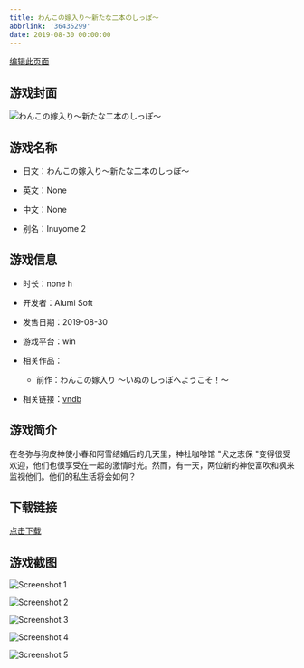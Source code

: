 ```yaml
---
title: わんこの嫁入り～新たな二本のしっぽ～
abbrlink: '36435299'
date: 2019-08-30 00:00:00
---
```

[编辑此页面](https://github.com/ACG-3/ADV3-source/blob/main/source/_posts/%E3%82%8F%E3%82%93%E3%81%93%E3%81%AE%E5%AB%81%E5%85%A5%E3%82%8A%EF%BD%9E%E6%96%B0%E3%81%9F%E3%81%AA%E4%BA%8C%E6%9C%AC%E3%81%AE%E3%81%97%E3%81%A3%E3%81%BD%EF%BD%9E.md)

## 游戏封面

![わんこの嫁入り～新たな二本のしっぽ～](https://pan.timero.xyz/d/onedrive/img_lib_001/%E3%82%8F%E3%82%93%E3%81%93%E3%81%AE%E5%AB%81%E5%85%A5%E3%82%8A%EF%BD%9E%E6%96%B0%E3%81%9F%E3%81%AA%E4%BA%8C%E6%9C%AC%E3%81%AE%E3%81%97%E3%81%A3%E3%81%BD%EF%BD%9E_cover.avif)


## 游戏名称

- 日文：わんこの嫁入り～新たな二本のしっぽ～
- 英文：None
- 中文：None

- 别名：Inuyome 2


## 游戏信息

- 时长：none h
- 开发者：Alumi Soft
- 发售日期：2019-08-30
- 游戏平台：win
- 相关作品：
   - 前作：わんこの嫁入り ～いぬのしっぽへようこそ！～

- 相关链接：[vndb](https://vndb.org/v25518)


## 游戏简介

在冬弥与狗皮神使小春和阿雪结婚后的几天里，神社咖啡馆 "犬之志保 "变得很受欢迎，他们也很享受在一起的激情时光。然而，有一天，两位新的神使富吹和枫来监视他们。他们的私生活将会如何？




## 下载链接

[点击下载](https://pan.timero.xyz/onedrive/adv_lib_001/%E3%82%8F%E3%82%93%E3%81%93%E3%81%AE%E5%AB%81%E5%85%A5%E3%82%8A%EF%BD%9E%E6%96%B0%E3%81%9F%E3%81%AA%E4%BA%8C%E6%9C%AC%E3%81%AE%E3%81%97%E3%81%A3%E3%81%BD%EF%BD%9E)


## 游戏截图


![Screenshot 1](https://pan.timero.xyz/d/onedrive/img_lib_001/%E3%82%8F%E3%82%93%E3%81%93%E3%81%AE%E5%AB%81%E5%85%A5%E3%82%8A%EF%BD%9E%E6%96%B0%E3%81%9F%E3%81%AA%E4%BA%8C%E6%9C%AC%E3%81%AE%E3%81%97%E3%81%A3%E3%81%BD%EF%BD%9E_Screenshot_1.avif)

![Screenshot 2](https://pan.timero.xyz/d/onedrive/img_lib_001/%E3%82%8F%E3%82%93%E3%81%93%E3%81%AE%E5%AB%81%E5%85%A5%E3%82%8A%EF%BD%9E%E6%96%B0%E3%81%9F%E3%81%AA%E4%BA%8C%E6%9C%AC%E3%81%AE%E3%81%97%E3%81%A3%E3%81%BD%EF%BD%9E_Screenshot_2.avif)

![Screenshot 3](https://pan.timero.xyz/d/onedrive/img_lib_001/%E3%82%8F%E3%82%93%E3%81%93%E3%81%AE%E5%AB%81%E5%85%A5%E3%82%8A%EF%BD%9E%E6%96%B0%E3%81%9F%E3%81%AA%E4%BA%8C%E6%9C%AC%E3%81%AE%E3%81%97%E3%81%A3%E3%81%BD%EF%BD%9E_Screenshot_3.avif)

![Screenshot 4](https://pan.timero.xyz/d/onedrive/img_lib_001/%E3%82%8F%E3%82%93%E3%81%93%E3%81%AE%E5%AB%81%E5%85%A5%E3%82%8A%EF%BD%9E%E6%96%B0%E3%81%9F%E3%81%AA%E4%BA%8C%E6%9C%AC%E3%81%AE%E3%81%97%E3%81%A3%E3%81%BD%EF%BD%9E_Screenshot_4.avif)

![Screenshot 5](https://pan.timero.xyz/d/onedrive/img_lib_001/%E3%82%8F%E3%82%93%E3%81%93%E3%81%AE%E5%AB%81%E5%85%A5%E3%82%8A%EF%BD%9E%E6%96%B0%E3%81%9F%E3%81%AA%E4%BA%8C%E6%9C%AC%E3%81%AE%E3%81%97%E3%81%A3%E3%81%BD%EF%BD%9E_Screenshot_5.avif)

